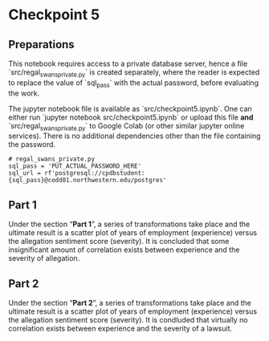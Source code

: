 

# Checkpoint 5


## Preparations

This notebook requires access to a private database server,
hence a file \`src/regal<sub>swans</sub><sub>private.py</sub>\` is created
separately, where the reader is expected to replace the
value of \`sql<sub>pass</sub>\` with the actual password, before
evaluating the work.

The jupyter notebook file is available as
\`src/checkpoint5.ipynb\`. One can either run \`jupyter
notebook src/checkpoint5.ipynb\` or upload this file **and**
\`src/regal<sub>swans</sub><sub>private.py</sub>\` to Google Colab (or other
similar jupyter online services). There is no additional
dependencies other than the file containing the password.

    # regal_swans_private.py
    sql_pass = 'PUT_ACTUAL_PASSWORD_HERE'
    sql_url = rf'postgresql://cpdbstudent:{sql_pass}@codd01.northwestern.edu/postgres'


## Part 1

Under the section &ldquo;**Part 1**&rdquo;, a series of transformations take
place and the ultimate result is a scatter plot of years of
employment (experience) versus the allegation sentiment
score (severity). It is concluded that some insignificant
amount of correlation exists between experience and the
severity of allegation.


## Part 2

Under the section &ldquo;**Part 2**&rdquo;, a series of transformations take
place and the ultimate result is a scatter plot of years of
employment (experience) versus the allegation sentiment
score (severity). It is condluded that virtually no
correlation exists between experience and the severity of a
lawsuit.

